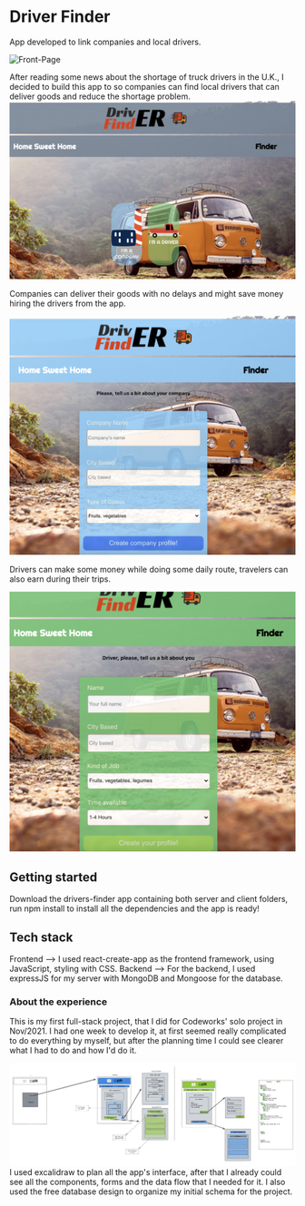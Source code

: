 # Driver Finder

App developed to link companies and local drivers.

![Front-Page](/front-page.png)

After reading some news about the shortage of truck drivers in the U.K., I decided to build this app to so companies can find local drivers that can deliver goods and reduce the shortage problem.
![Selector](/selector.png)


Companies can deliver their goods with no delays and might save money hiring the drivers from the app.

![Company-form](/company.png)

Drivers can make some money while doing some daily route, travelers can also earn during their trips.

![Driver-form](/driver.png)

## Getting started

Download the drivers-finder app containing both server and client folders, run npm install to install all the dependencies and the app is ready!

## Tech stack

Frontend --> I used react-create-app as the frontend framework, using JavaScript, styling with CSS.
Backend --> For the backend, I used expressJS for my server with MongoDB and Mongoose for the database.

### About the experience

This is my first full-stack project, that I did for Codeworks' solo project in Nov/2021. I had one week to develop it, at first seemed really complicated to do everything by myself, but after the planning time I could see clearer what I had to do and how I'd do it.

![Excalidraw-plan](/Excalidraw-plan.png)
I used excalidraw to plan all the app's interface, after that I already could see all the components, forms and the data flow that I needed for it. I also used the free database design to organize my initial schema for the project.
